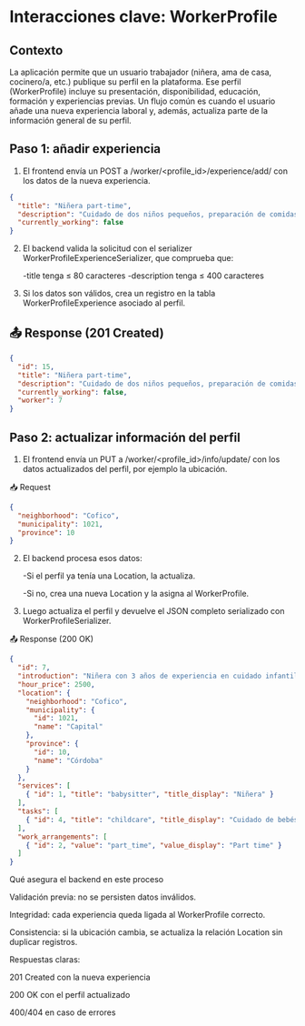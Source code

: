 # Interacciones clave: WorkerProfile
## Contexto

La aplicación permite que un usuario trabajador (niñera, ama de casa, cocinero/a, etc.) publique su perfil en la plataforma. Ese perfil (WorkerProfile) incluye su presentación, disponibilidad, educación, formación y experiencias previas.
Un flujo común es cuando el usuario añade una nueva experiencia laboral y, además, actualiza parte de la información general de su perfil.

## Paso 1: añadir experiencia

1) El frontend envía un POST a /worker/<profile_id>/experience/add/ con los datos de la nueva experiencia.
```json
{
  "title": "Niñera part-time",
  "description": "Cuidado de dos niños pequeños, preparación de comidas y actividades educativas.",
  "currently_working": false
}
```
2) El backend valida la solicitud con el serializer WorkerProfileExperienceSerializer, que comprueba que:

    -title tenga ≤ 80 caracteres
    -description tenga ≤ 400 caracteres

3) Si los datos son válidos, crea un registro en la tabla WorkerProfileExperience asociado al perfil.

## 📤 Response (201 Created)
```json
{
  "id": 15,
  "title": "Niñera part-time",
  "description": "Cuidado de dos niños pequeños, preparación de comidas y actividades educativas.",
  "currently_working": false,
  "worker": 7
}
```
## Paso 2: actualizar información del perfil

1) El frontend envía un PUT a /worker/<profile_id>/info/update/ con los datos actualizados del perfil, por ejemplo la ubicación.

📥 Request
```json
{
  "neighborhood": "Cofico",
  "municipality": 1021,
  "province": 10
}
```
2) El backend procesa esos datos:

    -Si el perfil ya tenía una Location, la actualiza.
    
    -Si no, crea una nueva Location y la asigna al WorkerProfile.

3) Luego actualiza el perfil y devuelve el JSON completo serializado con WorkerProfileSerializer.

📤 Response (200 OK)
```json
{
  "id": 7,
  "introduction": "Niñera con 3 años de experiencia en cuidado infantil.",
  "hour_price": 2500,
  "location": {
    "neighborhood": "Cofico",
    "municipality": {
      "id": 1021,
      "name": "Capital"
    },
    "province": {
      "id": 10,
      "name": "Córdoba"
    }
  },
  "services": [
    { "id": 1, "title": "babysitter", "title_display": "Niñera" }
  ],
  "tasks": [
    { "id": 4, "title": "childcare", "title_display": "Cuidado de bebés y niños/as" }
  ],
  "work_arrangements": [
    { "id": 2, "value": "part_time", "value_display": "Part time" }
  ]
}
```

Qué asegura el backend en este proceso

Validación previa: no se persisten datos inválidos.

Integridad: cada experiencia queda ligada al WorkerProfile correcto.

Consistencia: si la ubicación cambia, se actualiza la relación Location sin duplicar registros.

Respuestas claras:

201 Created con la nueva experiencia

200 OK con el perfil actualizado

400/404 en caso de errores





